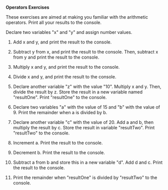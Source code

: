 **Operators Exercises**

These exercises are aimed at making you familiar with the arithmetic operators. Print all your results to the console.

Declare two variables "x" and "y" and assign number values. 


1. Add x and y, and print the result to the console.

2. Subtract y from x, and print the result to the console. Then, subtract x from y and print the result to the console.

3. Multiply x and y, and print the result to the console.

4. Divide x and y, and print the result to the console. 

5. Declare another variable "z" with the value "10". Multiply x and y. Then, divide the result by z. Store the result in a new variable named "resultOne". Print "resultOne" to the console.

6. Declare two variables "a" with the value of 15 and "b" with the value of 9. Print the remainder when a is divided by b. 

7. Declare another variable "c" with the value of 20. Add a and b, then multiply the result by c. Store the result in variable "resultTwo".  Print "resultTwo" to the console.

8. Increment a. Print the result to the console.

9. Decrement b. Print the result to the console.

10. Subtract a from b and store this in a new variable "d". Add d and c. Print the result to the console.

11. Print the remainder when "resultOne" is divided by "resultTwo" to the console. 

 
